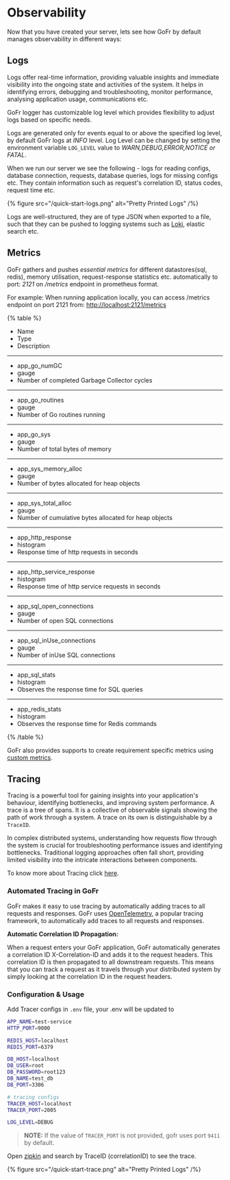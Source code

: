 # Observability

Now that you have created your server, lets see how GoFr by default manages observability in different ways:

## Logs

  Logs offer real-time information, providing valuable insights and immediate visibility into the ongoing state and activities of the system.
  It helps in identifying errors, debugging and troubleshooting, monitor performance, analysing application usage, communications etc.

  GoFr logger has customizable log level which provides flexibility to adjust logs based on specific needs.

  Logs are generated only for events equal to or above the specified log level, by default GoFr logs at _INFO_ level.
  Log Level can be changed by setting the environment variable `LOG_LEVEL` value to _WARN,DEBUG,ERROR,NOTICE or FATAL_.

  When we run our server we see the following - logs for reading configs, database connection, requests, database queries, logs for missing configs etc.
  They contain information such as request's correlation ID, status codes, request time etc.

{% figure src="/quick-start-logs.png" alt="Pretty Printed Logs" /%}

  Logs are well-structured, they are of type JSON when exported to a file, such that they can be pushed to logging systems such as [Loki](https://grafana.com/oss/loki/), elastic search etc.


## Metrics

  GoFr gathers and pushes _essential metrics_ for different datastores(sql, redis), memory utilisation, request-response statistics etc.
  automatically to port: _2121_ on _/metrics_ endpoint in prometheus format.

  For example: When running application locally, you can access /metrics endpoint on port 2121 from: [http://localhost:2121/metrics](http://localhost:2121/metrics)

{% table %}

* Name
* Type
* Description
---
* app_go_numGC
* gauge
* Number of completed Garbage Collector cycles
---
* app_go_routines
* gauge
* Number of Go routines running
---
* app_go_sys
* gauge
* Number of total bytes of memory
---
* app_sys_memory_alloc
* gauge
* Number of bytes allocated for heap objects
---
* app_sys_total_alloc
* gauge
* Number of cumulative bytes allocated for heap objects
---
* app_http_response
* histogram
* Response time of http requests in seconds
---
* app_http_service_response
* histogram
* Response time of http service requests in seconds
---
* app_sql_open_connections
* gauge
* Number of open SQL connections
---
* app_sql_inUse_connections
* gauge
* Number of inUse SQL connections
---
* app_sql_stats
* histogram
* Observes the response time for SQL queries
---
* app_redis_stats
* histogram
* Observes the response time for Redis commands

{% /table %}

  GoFr also provides supports to create requirement specific metrics using [custom metrics](/docs/advanced-guide/publishing-custom-metrics).

## Tracing
Tracing is a powerful tool for gaining insights into your application's behaviour, identifying bottlenecks, and improving
system performance. A trace is a tree of spans. It is a collective of observable signals showing the path of work
through a system. A trace on its own is distinguishable by a `TraceID`.

In complex distributed systems, understanding how requests flow through the system is crucial for troubleshooting performance
issues and identifying bottlenecks. Traditional logging approaches often fall short, providing limited visibility into
the intricate interactions between components.


To know more about Tracing click [here](https://opentelemetry.io/docs/concepts/signals/#traces).


### Automated Tracing in GoFr
GoFr makes it easy to use tracing by automatically adding traces to all requests and responses. GoFr uses
[OpenTelemetry](https://opentelemetry.io/docs/concepts/what-is-opentelemetry/), a popular tracing framework, to
automatically add traces to all requests and responses.

**Automatic Correlation ID Propagation:**

When a request enters your GoFr application, GoFr automatically generates a correlation ID X-Correlation-ID and adds it 
to the request headers. This correlation ID is then propagated to all downstream requests. This means that you can track
a request as it travels through your distributed system by simply looking at the correlation ID in the request headers.


### Configuration & Usage

  Add Tracer configs in `.env` file, your .env will be updated to

  ```bash
  APP_NAME=test-service
  HTTP_PORT=9000
  
  REDIS_HOST=localhost
  REDIS_PORT=6379
  
  DB_HOST=localhost
  DB_USER=root
  DB_PASSWORD=root123
  DB_NAME=test_db
  DB_PORT=3306
  
  # tracing configs
  TRACER_HOST=localhost
  TRACER_PORT=2005
  
  LOG_LEVEL=DEBUG
  ```

> **NOTE:** If the value of `TRACER_PORT` is not 
provided, gofr uses port `9411` by default.

Open [zipkin](http://localhost:2005/zipkin/) and search by TraceID (correlationID) to see the trace.

{% figure src="/quick-start-trace.png" alt="Pretty Printed Logs" /%}
